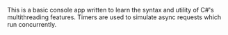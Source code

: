 This is a basic console app written to learn the syntax and utility of C#'s multithreading features. Timers are used to simulate async requests which run concurrently.
